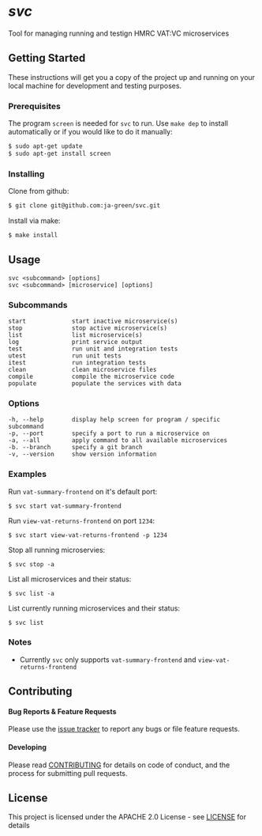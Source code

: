 # *svc*

Tool for managing running and testign HMRC VAT:VC microservices

## Getting Started

These instructions will get you a copy of the project up and running on your local machine for development and testing purposes.

### Prerequisites

The program `screen` is needed for `svc` to run. Use `make dep` to install automatically or if you would like to do it manually:

```bash
$ sudo apt-get update
$ sudo apt-get install screen
```

### Installing

Clone from github:

```bash
$ git clone git@github.com:ja-green/svc.git
```

Install via make:

```bash
$ make install
```
## Usage

```
svc <subcommand> [options]
svc <subcommand> [microservice] [options]
```

### Subcommands

```
start             start inactive microservice(s)
stop              stop active microservice(s)
list              list microservice(s)
log               print service output
test              run unit and integration tests
utest             run unit tests
itest             run integration tests
clean             clean microservice files
compile           compile the microservice code
populate          populate the services with data
```

### Options

```
-h, --help        display help screen for program / specific subcommand
-p, --port        specify a port to run a microservice on
-a, --all         apply command to all available microservices
-b. --branch      specify a git branch
-v, --version     show version information
```

### Examples

Run `vat-summary-frontend` on it's default port:
```
$ svc start vat-summary-frontend
```

Run `view-vat-returns-frontend` on port `1234`:
```
$ svc start view-vat-returns-frontend -p 1234
```

Stop all running microservies:
```
$ svc stop -a
```

List all microservices and their status:
```
$ svc list -a
```

List currently running microservices and their status:
```
$ svc list
```

### Notes

* Currently `svc` only supports `vat-summary-frontend` and `view-vat-returns-frontend`

## Contributing

#### Bug Reports & Feature Requests

Please use the [issue tracker](https://github.com/karan/joe/issues) to report any bugs or file feature requests.

#### Developing

Please read [CONTRIBUTING](https://gist.github.com/PurpleBooth/b24679402957c63ec426) for details on code of conduct, and the process for submitting pull requests.

## License

This project is licensed under the APACHE 2.0 License - see [LICENSE](LICENSE.md) for details

